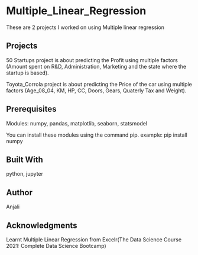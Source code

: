 # Multiple_Linear_Regression
These are 2 projects I worked on using Multiple linear regression

## Projects
50 Startups project is about predicting the Profit using multiple factors (Amount spent on R&D, Administration, Marketing and the state where the startup is based).

Toyota_Corrola project is about predicting the Price of the car using multiple factors (Age_08_04, KM, HP, CC, Doors, Gears, Quaterly Tax and Weight).

## Prerequisites
Modules: numpy, pandas, matplotlib, seaborn, statsmodel

You can install these modules using the command pip. example: pip install numpy

## Built With
python, jupyter

## Author
Anjali

## Acknowledgments
Learnt Multiple Linear Regression from Excelr(The Data Science Course 2021: Complete Data Science Bootcamp)
